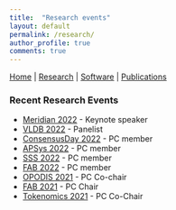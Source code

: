 ```yaml
---
title:  "Research events"
layout: default
permalink: /research/
author_profile: true
comments: true
---
```


[Home](../index) | [Research](../research) | [Software](../software) | [Publications](../publications)

### Recent Research Events

- [Meridian 2022](https://meridian.stellar.org/speakers) - Keynote speaker
- [VLDB 2022](https://vldb.org/2022/?program-schedule-panel) - Panelist
- [ConsensusDay 2022](https://research.protocol.ai/sites/consensusday22/) - PC member
- [APSys 2022](https://ap-sys.org/) - PC member
- [SSS 2022](https://sss2022.limos.fr/) - PC member
- [FAB 2022](https://scfab.github.io/2022/) - PC member
- [OPODIS 2021](https://opodis2021.unistra.fr/) - PC Co-chair
- [FAB 2021](https://scfab.github.io/2021/) - PC Chair
- [Tokenomics 2021](https://sites.google.com/nyu.edu/tokenomics2021) - PC Co-Chair
